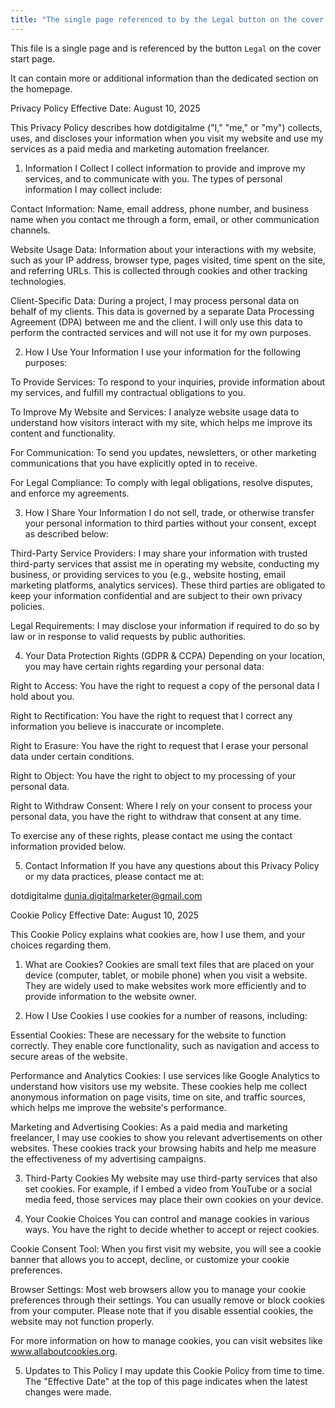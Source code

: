 ```yaml
---
title: "The single page referenced to by the Legal button on the cover page"
---
```

This file is a single page and is referenced by the button `Legal` on the cover start page.

It can contain more or additional information than the dedicated section on the homepage.

Privacy Policy
Effective Date: August 10, 2025

This Privacy Policy describes how dotdigitalme ("I," "me," or "my") collects, uses, and discloses your information when you visit my website and use my services as a paid media and marketing automation freelancer.

1. Information I Collect
I collect information to provide and improve my services, and to communicate with you. The types of personal information I may collect include:

Contact Information: Name, email address, phone number, and business name when you contact me through a form, email, or other communication channels.

Website Usage Data: Information about your interactions with my website, such as your IP address, browser type, pages visited, time spent on the site, and referring URLs. This is collected through cookies and other tracking technologies.

Client-Specific Data: During a project, I may process personal data on behalf of my clients. This data is governed by a separate Data Processing Agreement (DPA) between me and the client. I will only use this data to perform the contracted services and will not use it for my own purposes.

2. How I Use Your Information
I use your information for the following purposes:

To Provide Services: To respond to your inquiries, provide information about my services, and fulfill my contractual obligations to you.

To Improve My Website and Services: I analyze website usage data to understand how visitors interact with my site, which helps me improve its content and functionality.

For Communication: To send you updates, newsletters, or other marketing communications that you have explicitly opted in to receive.

For Legal Compliance: To comply with legal obligations, resolve disputes, and enforce my agreements.

3. How I Share Your Information
I do not sell, trade, or otherwise transfer your personal information to third parties without your consent, except as described below:

Third-Party Service Providers: I may share your information with trusted third-party services that assist me in operating my website, conducting my business, or providing services to you (e.g., website hosting, email marketing platforms, analytics services). These third parties are obligated to keep your information confidential and are subject to their own privacy policies.

Legal Requirements: I may disclose your information if required to do so by law or in response to valid requests by public authorities.

4. Your Data Protection Rights (GDPR & CCPA)
Depending on your location, you may have certain rights regarding your personal data:

Right to Access: You have the right to request a copy of the personal data I hold about you.

Right to Rectification: You have the right to request that I correct any information you believe is inaccurate or incomplete.

Right to Erasure: You have the right to request that I erase your personal data under certain conditions.

Right to Object: You have the right to object to my processing of your personal data.

Right to Withdraw Consent: Where I rely on your consent to process your personal data, you have the right to withdraw that consent at any time.

To exercise any of these rights, please contact me using the contact information provided below.

5. Contact Information
If you have any questions about this Privacy Policy or my data practices, please contact me at:

dotdigitalme
dunia.digitalmarketer@gmail.com

Cookie Policy
Effective Date: August 10, 2025

This Cookie Policy explains what cookies are, how I use them, and your choices regarding them.

1. What are Cookies?
Cookies are small text files that are placed on your device (computer, tablet, or mobile phone) when you visit a website. They are widely used to make websites work more efficiently and to provide information to the website owner.

2. How I Use Cookies
I use cookies for a number of reasons, including:

Essential Cookies: These are necessary for the website to function correctly. They enable core functionality, such as navigation and access to secure areas of the website.

Performance and Analytics Cookies: I use services like Google Analytics to understand how visitors use my website. These cookies help me collect anonymous information on page visits, time on site, and traffic sources, which helps me improve the website's performance.

Marketing and Advertising Cookies: As a paid media and marketing freelancer, I may use cookies to show you relevant advertisements on other websites. These cookies track your browsing habits and help me measure the effectiveness of my advertising campaigns.

3. Third-Party Cookies
My website may use third-party services that also set cookies. For example, if I embed a video from YouTube or a social media feed, those services may place their own cookies on your device.

4. Your Cookie Choices
You can control and manage cookies in various ways. You have the right to decide whether to accept or reject cookies.

Cookie Consent Tool: When you first visit my website, you will see a cookie banner that allows you to accept, decline, or customize your cookie preferences.

Browser Settings: Most web browsers allow you to manage your cookie preferences through their settings. You can usually remove or block cookies from your computer. Please note that if you disable essential cookies, the website may not function properly.

For more information on how to manage cookies, you can visit websites like www.allaboutcookies.org.

5. Updates to This Policy
I may update this Cookie Policy from time to time. The "Effective Date" at the top of this page indicates when the latest changes were made.
